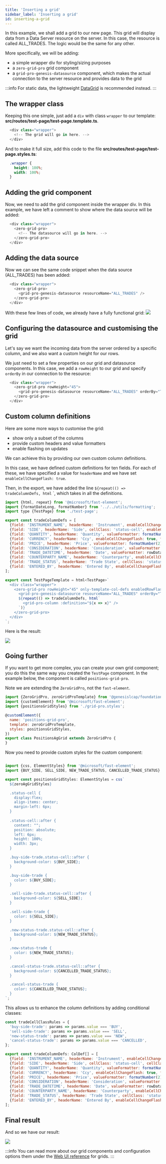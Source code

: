 ```yaml
---
title: 'Inserting a grid'
sidebar_label: 'Inserting a grid'
id: inserting-a-grid
---
```


In this example, we shall add a grid to our new page. This grid will display data from a Data Server resource on the server. In this case, the resource is called ALL_TRADES. The logic would be the same for any other.

More specifically, we will be adding:

- a simple wrapper div for styling/sizing purposes
- a `zero-grid-pro` grid component
- a `grid-pro-genesis-datasource` component, which makes the actual connection to the server resource and provides data to the grid

 

:::info
For static data, the lightweight [DataGrid](/web/web-components/grids/data-grid/) is recommended instead. 
:::

## The wrapper class

Keeping this one simple, just add a `div` with class `wrapper` to our template:  **src/routes/test-page/test-page.template.ts**.

```javascript
  <div class="wrapper">
    <!-- The grid will go in here. -->
  </div>
```

And to make it full size, add this code to the file **src/routes/test-page/test-page.styles.ts**:

```css
  .wrapper {
    height: 100%;
    width: 100%;
  }
```

## Adding the grid component
Now, we need to add the grid component inside the wrapper div. In this example, we have left a comment to show where the data source will be added:

```javascript
  <div class="wrapper">
    <zero-grid-pro>
      <!-- The datasource will go in here. -->
    </zero-grid-pro>
  </div>
```

## Adding the data source
Now we can see the same code snippet when the data source (ALL_TRADES) has been added:
 

```javascript
  <div class="wrapper">
    <zero-grid-pro>
      <grid-pro-genesis-datasource resourceName="ALL_TRADES" />
    </zero-grid-pro>
  </div>
```

With these few lines of code, we already have a fully functional grid:
![](/img/all-trades-grid-01.png)

## Configuring the datasource and customising the grid  

Let's say we want the incoming data from the server ordered by a specific column, and we also want a custom height for our rows.  

We just need to set a few properties on our grid and datasource components. In this case, we add a `rowHeight` to our grid and specify `orderBy` in our connection to the resource:

```javascript
  <div class="wrapper">
    <zero-grid-pro rowHeight="45">
      <grid-pro-genesis-datasource resourceName="ALL_TRADES" orderBy="TRADE_DATETIME" />
    </zero-grid-pro>
  </div>
```

## Custom column definitions
Here are some more ways to customise the grid:

- show only a subset of the columns 
- provide custom headers and value formatters
- enable flashing on updates

We can achieve this by providing our own custom column definitions.

In this case, we have defined custom definitions for ten fields. For each of these, we have specified  a value for `headerName` and we have set `enableCellChangeFlash: true`.

Then, in the export, we have added the line `${repeat(() => tradeColumnDefs, html` `, which takes in all the definitions.

```javascript
import {html, repeat} from '@microsoft/fast-element';
import {formatDateLong, formatNumber} from '../../utils/formatting';
import type {TestPage} from './test-page';

export const tradeColumnDefs = [
  {field: 'INSTRUMENT_NAME', headerName: 'Instrument', enableCellChangeFlash: true, flex: 3},
  {field: 'SIDE', headerName: 'Side', cellClass: 'status-cell', enableCellChangeFlash: true, flex: 1},
  {field: 'QUANTITY', headerName: 'Quantity', valueFormatter: formatNumber(0), type: 'rightAligned', enableCellChangeFlash: true, flex: 1},
  {field: 'CURRENCY', headerName: 'Ccy', enableCellChangeFlash: true, flex: 1},
  {field: 'PRICE', headerName: 'Price', valueFormatter: formatNumber(2), type: 'rightAligned', enableCellChangeFlash: true, flex: 2},
  {field: 'CONSIDERATION', headerName: 'Consideration', valueFormatter: formatNumber(2), type: 'rightAligned', enableCellChangeFlash: true, flex: 2},
  {field: 'TRADE_DATETIME', headerName: 'Date', valueFormatter: rowData => formatDateLong(rowData.data.TRADE_DATETIME), sort: 'desc', enableCellChangeFlash: true, flex: 2},
  {field: 'COUNTERPARTY_NAME', headerName: 'Counterparty', enableCellChangeFlash: true, flex: 2},
  {field: 'TRADE_STATUS', headerName: 'Trade State', cellClass: 'status-cell', enableCellChangeFlash: true, flex: 2},
  {field: 'ENTERED_BY', headerName: 'Entered By', enableCellChangeFlash: true, flex: 2},
];

export const TestPageTemplate = html<TestPage>`
  <div class="wrapper">
    <zero-grid-pro rowHeight="45" only-template-col-defs enabledRowFlashing >
      <grid-pro-genesis-datasource resourceName="ALL_TRADES" orderBy="TRADE_DATETIME" />
      ${repeat(() => tradeColumnDefs, html`
        <grid-pro-column :definition="${x => x}" />
      `)}
    </zero-grid-pro>
  </div>
`;
```

Here is the result:

![](/img/all-trades-grid-02.png)


## Going further

If you want to get more complex, you can create your own grid component; you do this the same way you created the `TestPage` component. In the example below, the component is called `positions-grid-pro`. 

Note we are extending the `ZeroGridPro`, not the `fast-element`.


```javascript
import {ZeroGridPro, zeroGridProTemplate} from '@genesislcap/foundation-zero-grid-pro';
import {customElement} from '@microsoft/fast-element';
import {positionsGridStyles} from './grid-pro.styles';

@customElement({
  name: 'positions-grid-pro',
  template: zeroGridProTemplate,
  styles: positionsGridStyles,
})
export class PositionsAgGrid extends ZeroGridPro {
}
```

Now you need to provide custom styles for the custom component:

```javascript

import {css, ElementStyles} from '@microsoft/fast-element';
import {BUY_SIDE, SELL_SIDE, NEW_TRADE_STATUS, CANCELLED_TRADE_STATUS} from './colors';

export const positionsGridStyles: ElementStyles = css`
  ${zeroAgGridStyles}

  .status-cell {
    display:flex;
    align-items: center;
    margin-left: 6px;
  }
  
  .status-cell::after {
    content: "";
    position: absolute;
    left: 6px;
    height: 100%;
    width: 3px;
  }

  .buy-side-trade.status-cell::after {
    background-color: ${BUY_SIDE};
  }

  .buy-side-trade {
    color: ${BUY_SIDE};
  }

  .sell-side-trade.status-cell::after {
    background-color: ${SELL_SIDE};
  }

  .sell-side-trade {
    color: ${SELL_SIDE};
  }

  .new-status-trade.status-cell::after {
    background-color: ${NEW_TRADE_STATUS};
  }

  .new-status-trade {
    color: ${NEW_TRADE_STATUS};
  }

  .cancel-status-trade.status-cell::after {
    background-color: ${CANCELLED_TRADE_STATUS};
  }

  .cancel-status-trade {
    color: ${CANCELLED_TRADE_STATUS};
  }
`;
```

This allows us to enhance the column definitions by adding conditional classes:

```javascript
const tradeCellClassRules = {
  'buy-side-trade': params => params.value === 'BUY',
  'sell-side-trade': params => params.value === 'SELL',
  'new-status-trade': params => params.value === 'NEW',
  'cancel-status-trade': params => params.value === 'CANCELLED',
};

export const tradeColumnDefs: ColDef[] = [
  {field: 'INSTRUMENT_NAME', headerName: 'Instrument', enableCellChangeFlash: true, flex: 3},
  {field: 'SIDE', headerName: 'Side', cellClass: 'status-cell', cellClassRules: tradeCellClassRules, enableCellChangeFlash: true, flex: 1},
  {field: 'QUANTITY', headerName: 'Quantity', valueFormatter: formatNumber(0), type: 'rightAligned', enableCellChangeFlash: true, flex: 1},
  {field: 'CURRENCY', headerName: 'Ccy', enableCellChangeFlash: true, flex: 1},
  {field: 'PRICE', headerName: 'Price', valueFormatter: formatNumber(2), type: 'rightAligned', enableCellChangeFlash: true, flex: 2},
  {field: 'CONSIDERATION', headerName: 'Consideration', valueFormatter: formatNumber(2), type: 'rightAligned', enableCellChangeFlash: true, flex: 2},
  {field: 'TRADE_DATETIME', headerName: 'Date', valueFormatter: rowData => formatDateLong(rowData.data.TRADE_DATETIME), sort: 'desc', enableCellChangeFlash: true, flex: 2},
  {field: 'COUNTERPARTY_NAME', headerName: 'Counterparty', enableCellChangeFlash: true, flex: 2},
  {field: 'TRADE_STATUS', headerName: 'Trade State', cellClass: 'status-cell', cellClassRules: tradeCellClassRules, enableCellChangeFlash: true, flex: 2},
  {field: 'ENTERED_BY', headerName: 'Entered By', enableCellChangeFlash: true, flex: 2},
];
```

## Final result

And so we have our result:

![](/img/all-trades-grid-03.png)

:::info
You can read more about our grid components and configuration options them under the [Web UI reference](/web/web-components/grids/grid-pro/grid-pro-intro/) for grids.
:::
